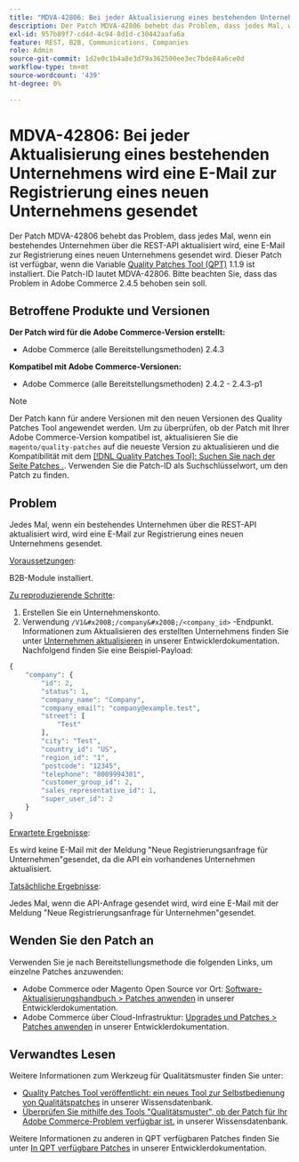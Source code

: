 ```yaml
---
title: "MDVA-42806: Bei jeder Aktualisierung eines bestehenden Unternehmens wird eine E-Mail zur Registrierung eines neuen Unternehmens gesendet."
description: Der Patch MDVA-42806 behebt das Problem, dass jedes Mal, wenn ein bestehendes Unternehmen über die REST-API aktualisiert wird, eine E-Mail zur Registrierung eines neuen Unternehmens gesendet wird. Dieser Patch ist verfügbar, wenn das [Quality Patches Tool (QPT)](/help/announcements/adobe-commerce-announcements/magento-quality-patches-released-new-tool-to-self-serve-quality-patches.md) 1.1.9 installiert ist. Die Patch-ID lautet MDVA-42806. Bitte beachten Sie, dass das Problem in Adobe Commerce 2.4.5 behoben sein soll.
exl-id: 957b89f7-cd4d-4c94-8d1d-c30442aafa6a
feature: REST, B2B, Communications, Companies
role: Admin
source-git-commit: 1d2e0c1b4a8e3d79a362500ee3ec7bde84a6ce0d
workflow-type: tm+mt
source-wordcount: '439'
ht-degree: 0%

---
```


# MDVA-42806: Bei jeder Aktualisierung eines bestehenden Unternehmens wird eine E-Mail zur Registrierung eines neuen Unternehmens gesendet

Der Patch MDVA-42806 behebt das Problem, dass jedes Mal, wenn ein bestehendes Unternehmen über die REST-API aktualisiert wird, eine E-Mail zur Registrierung eines neuen Unternehmens gesendet wird. Dieser Patch ist verfügbar, wenn die Variable [Quality Patches Tool (QPT)](/help/announcements/adobe-commerce-announcements/magento-quality-patches-released-new-tool-to-self-serve-quality-patches.md) 1.1.9 ist installiert. Die Patch-ID lautet MDVA-42806. Bitte beachten Sie, dass das Problem in Adobe Commerce 2.4.5 behoben sein soll.

## Betroffene Produkte und Versionen

**Der Patch wird für die Adobe Commerce-Version erstellt:**

* Adobe Commerce (alle Bereitstellungsmethoden) 2.4.3

**Kompatibel mit Adobe Commerce-Versionen:**

* Adobe Commerce (alle Bereitstellungsmethoden) 2.4.2 - 2.4.3-p1

>[!NOTE]
>
>Der Patch kann für andere Versionen mit den neuen Versionen des Quality Patches Tool angewendet werden. Um zu überprüfen, ob der Patch mit Ihrer Adobe Commerce-Version kompatibel ist, aktualisieren Sie die `magento/quality-patches` auf die neueste Version zu aktualisieren und die Kompatibilität mit dem [[!DNL Quality Patches Tool]: Suchen Sie nach der Seite Patches .](https://devdocs.magento.com/quality-patches/tool.html#patch-grid). Verwenden Sie die Patch-ID als Suchschlüsselwort, um den Patch zu finden.

## Problem

Jedes Mal, wenn ein bestehendes Unternehmen über die REST-API aktualisiert wird, wird eine E-Mail zur Registrierung eines neuen Unternehmens gesendet.

<u>Voraussetzungen</u>:

B2B-Module installiert.

<u>Zu reproduzierende Schritte</u>:

1. Erstellen Sie ein Unternehmenskonto.
1. Verwendung `/V1&#x200B;/company&#x200B;/<company_id>` -Endpunkt. Informationen zum Aktualisieren des erstellten Unternehmens finden Sie unter [Unternehmen aktualisieren](https://devdocs.magento.com/guides/v2.4/b2b/company-object.html#update-the-company) in unserer Entwicklerdokumentation. Nachfolgend finden Sie eine Beispiel-Payload:

```php
{
    "company": {
        "id": 2,
        "status": 1,
        "company_name": "Company",
        "company_email": "company@example.test",
        "street": [
            "Test"
        ],
        "city": "Test",
        "country_id": "US",
        "region_id": "1",
        "postcode": "12345",
        "telephone": "8009994301",
        "customer_group_id": 2,
        "sales_representative_id": 1,
        "super_user_id": 2
    }
}
```

<u>Erwartete Ergebnisse</u>:

Es wird keine E-Mail mit der Meldung &quot;Neue Registrierungsanfrage für Unternehmen&quot;gesendet, da die API ein vorhandenes Unternehmen aktualisiert.

<u>Tatsächliche Ergebnisse</u>:

Jedes Mal, wenn die API-Anfrage gesendet wird, wird eine E-Mail mit der Meldung &quot;Neue Registrierungsanfrage für Unternehmen&quot;gesendet.

## Wenden Sie den Patch an

Verwenden Sie je nach Bereitstellungsmethode die folgenden Links, um einzelne Patches anzuwenden:

* Adobe Commerce oder Magento Open Source vor Ort: [Software-Aktualisierungshandbuch > Patches anwenden](https://devdocs.magento.com/guides/v2.4/comp-mgr/patching/mqp.html) in unserer Entwicklerdokumentation.
* Adobe Commerce über Cloud-Infrastruktur: [Upgrades und Patches > Patches anwenden](https://devdocs.magento.com/cloud/project/project-patch.html) in unserer Entwicklerdokumentation.

## Verwandtes Lesen

Weitere Informationen zum Werkzeug für Qualitätsmuster finden Sie unter:

* [Quality Patches Tool veröffentlicht: ein neues Tool zur Selbstbedienung von Qualitätspatches](/help/announcements/adobe-commerce-announcements/magento-quality-patches-released-new-tool-to-self-serve-quality-patches.md) in unserer Wissensdatenbank.
* [Überprüfen Sie mithilfe des Tools &quot;Qualitätsmuster&quot;, ob der Patch für Ihr Adobe Commerce-Problem verfügbar ist.](/help/support-tools/patches-available-in-qpt-tool/check-patch-for-magento-issue-with-magento-quality-patches.md) in unserer Wissensdatenbank.

Weitere Informationen zu anderen in QPT verfügbaren Patches finden Sie unter [In QPT verfügbare Patches](https://devdocs.magento.com/quality-patches/tool.html#patch-grid) in unserer Entwicklerdokumentation.
